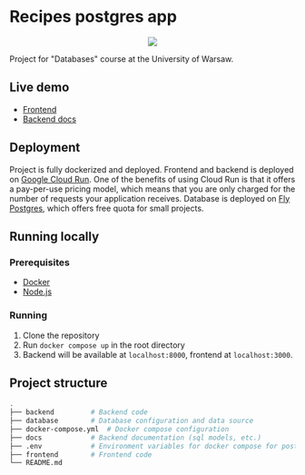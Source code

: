 # Recipes postgres app
<p align="center">
  <a href="https://skillicons.dev">
    <img src="https://skillicons.dev/icons?i=docker,py,fastapi,postgres,vite,react" />
  </a>
</p>

Project for "Databases" course at the University of Warsaw.

## Live demo

- [Frontend](https://recipe-app-static-frontend-jutkuzvhoq-lm.a.run.app)
- [Backend docs](https://recipe-app-backend-jutkuzvhoq-lm.a.run.app/docs)

## Deployment

Project is fully dockerized and deployed. Frontend and backend is deployed on [Google Cloud Run](https://cloud.google.com/run). One of the benefits of using Cloud Run is that it offers a pay-per-use pricing model, which means that you are only charged for the number of requests your application receives. Database is deployed on [Fly Postgres](https://fly.io/docs/postgres/), which offers free quota for small projects.

## Running locally

### Prerequisites

-   [Docker](https://docs.docker.com/install/)
-   [Node.js](https://nodejs.org/en/download/)

### Running

1.  Clone the repository
2.  Run `docker compose up` in the root directory
3.  Backend will be available at `localhost:8000`, frontend at `localhost:3000`.

## Project structure

```bash
.
├── backend         # Backend code
├── database        # Database configuration and data source
├── docker-compose.yml  # Docker compose configuration
├── docs            # Backend documentation (sql models, etc.)
├── .env            # Environment variables for docker compose for postgres db and backend
├── frontend        # Frontend code
└── README.md
```